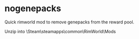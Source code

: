# nogenepacks
Quick rimworld mod to remove genepacks from the reward pool.

Unzip into \Steam\steamapps\common\RimWorld\Mods
